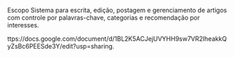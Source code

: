 Escopo
Sistema para escrita, edição, postagem e gerenciamento de artigos com controle por palavras-chave, categorias e recomendação por interesses.

ttps://docs.google.com/document/d/1BL2K5ACJejUVYHH9sw7VR2IheakkQyZsBc6PEESde3Y/edit?usp=sharing.
